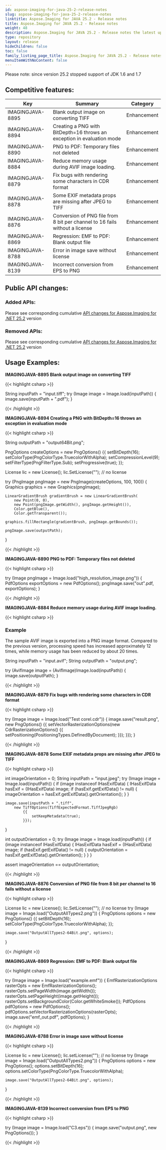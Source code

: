 ```yaml
---
id: aspose-imaging-for-java-25-2-release-notes
slug: aspose-imaging-for-java-25-2-release-notes
linktitle: Aspose.Imaging for JAVA 25.2 - Release notes
title: Aspose.Imaging for JAVA 25.2 - Release notes
weight: 48
description: Aspose.Imaging for JAVA 25.2 - Release notes the latest updates and fixes.
type: repository
layout: release
hideChildren: false
toc: false
family_listing_page_title: Aspose.Imaging for JAVA 25.2 - Release notes
menuItemWithNoContent: false
---
```


Please note: since version 25.2 stopped support of JDK 1.6 and 1.7 

## Competitive features:


| **Key**         | **Summary**                                                                                                                                                              | **Category** |
|-----------------|--------------------------------------------------------------------------------------------------------------------------------------------------------------------------|--------------|
| IMAGINGJAVA-8895 | Blank output image on converting TIFF                                                                                                                                  | Enhancement      |
| IMAGINGJAVA-8894 | Creating a PNG with BitDepth=16 throws an exception in evaluation mode                                                                                                                                  | Enhancement      |
| IMAGINGJAVA-8890 | PNG to PDF: Temporary files not deleted                                                                                                                                  | Enhancement      |
| IMAGINGJAVA-8884 | Reduce memory usage during AVIF image loading.                                                                                                                                  | Enhancement      |
| IMAGINGJAVA-8879 | Fix bugs with rendering some characters in CDR format                                                                                                                                  | Enhancement      |
| IMAGINGJAVA-8878 | Some EXIF metadata props are missing after JPEG to TIFF                                                                                                                                  | Enhancement      |
| IMAGINGJAVA-8876 | Conversion of PNG file from 8 bit per channel to 16 fails without a license                                                                                                                                  | Enhancement      |
| IMAGINGJAVA-8869 | Regression: EMF to PDF: Blank output file                                                                                                                                  | Enhancement      |
| IMAGINGJAVA-8788 | Error in image save without license                                                                                                                                  | Enhancement      |
| IMAGINGJAVA-8139 | Incorrect conversion from EPS to PNG                                                                                                                                  | Enhancement      |

## Public API changes:

### Added APIs:

Please see corresponding cumulative [API changes for Aspose.Imaging for .NET 25.2](https://releases.aspose.com/imaging/net/release-notes/2025/aspose-imaging-for-net-25-2-release-notes/) version

### Removed APIs:

Please see corresponding cumulative [API changes for Aspose.Imaging for .NET 25.2](https://releases.aspose.com/imaging/net/release-notes/2025/aspose-imaging-for-net-25-2-release-notes/) version

## Usage Examples:

**IMAGINGJAVA-8895 Blank output image on converting TIFF**

{{< highlight csharp >}}

String inputPath = "input.tiff";
try (Image image = Image.load(inputPath))
{
    image.save(inputPath + ".pdf");
}

{{< /highlight >}}

**IMAGINGJAVA-8894 Creating a PNG with BitDepth=16 throws an exception in evaluation mode**

{{< highlight csharp >}}

String outputPath = "output64Bit.png";

PngOptions createOptions = new PngOptions()
{{
    setBitDepth(16);
    setColorType(PngColorType.TruecolorWithAlpha);
    setCompressionLevel(9);
    setFilterType(PngFilterType.Sub);
    setProgressive(true);
}};

License lic = new License();
lic.SetLicense(""); // no license

try (PngImage pngImage = new PngImage(createOptions, 100, 100))
{
    Graphics graphics = new Graphics(pngImage);

    LinearGradientBrush gradientBrush = new LinearGradientBrush(
        new Point(0, 0),
        new Point(pngImage.getWidth(), pngImage.getHeight()),
        Color.getBlue(),
        Color.getTransparent());

    graphics.fillRectangle(gradientBrush, pngImage.getBounds());

    pngImage.save(outputPath);
}

{{< /highlight >}}

**IMAGINGJAVA-8890 PNG to PDF: Temporary files not deleted**

{{< highlight csharp >}}

try (Image pngImage = Image.load("high_resolution_image.png"))
{
    PdfOptions exportOptions = new PdfOptions();
    pngImage.save("out".pdf, exportOptions);
}

{{< /highlight >}}

**IMAGINGJAVA-8884 Reduce memory usage during AVIF image loading.**

{{< highlight csharp >}}

### Example
The sample AVIF image is exported into a PNG image format. Compared to the previous version, processing speed has increased approximately 12 times, while memory usage has been reduced by about 20 times.

String inputPath = "input.avif";
String outputPath = "output.png";

try (AvifImage image = (AvifImage)Image.load(inputPath))
{
	image.save(outputPath);
}

{{< /highlight >}}

**IMAGINGJAVA-8879 Fix bugs with rendering some characters in CDR format**

{{< highlight csharp >}}

try (Image image = Image.load("Test corel.cdr"))
{
    image.save("result.png", new PngOptions()
    {{
        setVectorRasterizationOptions(new CdrRasterizationOptions()
        {{
            setPositioning(PositioningTypes.DefinedByDocument);
        }});
    }});
}

{{< /highlight >}}

**IMAGINGJAVA-8878 Some EXIF metadata props are missing after JPEG to TIFF**

{{< highlight csharp >}}

int imageOrientation = 0;
String inputPath = "input.jpeg";
try (Image image = Image.load(inputPath))
{
    if (image instanceof IHasExifData)
    {
		IHasExifData hasExif = (IHasExifData) image;
		if (hasExif.getExifData() != null)
        {
			imageOrientation = hasExif.getExifData().getOrientation();
		}
    }

    image.save(inputPath + ".tiff", 
		new TiffOptions(TiffExpectedFormat.TiffJpegRgb)
			{{
				setKeepMetadata(true);
			}});
}

int outputOrientation = 0;
try (Image image = Image.load(inputPath))
{
    if (image instanceof IHasExifData)
    {
		IHasExifData hasExif = (IHasExifData) image;
		if (hasExif.getExifData() != null)
        {
			outputOrientation = hasExif.getExifData().getOrientation();
		}
    }
}

assert imageOrientation == outputOrientation;

{{< /highlight >}}

**IMAGINGJAVA-8876 Conversion of PNG file from 8 bit per channel to 16 fails without a license**

{{< highlight csharp >}}

License lic = new License();
lic.SetLicense(""); // no license
try (Image image = Image.load("OutputAllTypes2.png"))
{
	PngOptions options = new PngOptions()
	{{
		setBitDepth(16);
		setColorType(PngColorType.TruecolorWithAlpha);
	}};

	image.save("OutputAllTypes2-64Bit.png", options);
}

{{< /highlight >}}

**IMAGINGJAVA-8869 Regression: EMF to PDF: Blank output file**

{{< highlight csharp >}}

try (Image image = Image.load("example.emf"))
{
    EmfRasterizationOptions rasterOpts = new EmfRasterizationOptions();
    rasterOpts.setPageWidth(image.getWidth());
    rasterOpts.setPageHeight(image.getHeight());
    rasterOpts.setBackgroundColor(Color.getWhiteSmoke());
    PdfOptions pdfOptions = new PdfOptions();
    pdfOptions.setVectorRasterizationOptions(rasterOpts);
    image.save("emf_out.pdf", pdfOptions);
}

{{< /highlight >}}

**IMAGINGJAVA-8788 Error in image save without license**

{{< highlight csharp >}}

License lic = new License();
lic.setLicense(""); // no license
try (Image image = Image.load("OutputAllTypes2.png"))
{
	PngOptions options = new PngOptions();
	options.setBitDepth(16);
    options.setColorType(PngColorType.TruecolorWithAlpha);

	image.save("OutputAllTypes2-64Bit.png", options);
}

{{< /highlight >}}

**IMAGINGJAVA-8139 Incorrect conversion from EPS to PNG**

{{< highlight csharp >}}

try (Image image = Image.load("C3.eps"))
{
	image.save("output.png", new PngOptions());
}

{{< /highlight >}}

